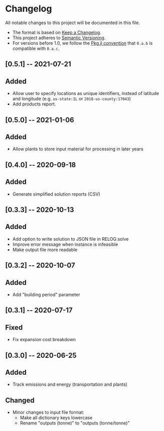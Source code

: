 # Changelog

All notable changes to this project will be documented in this file.

- The format is based on [Keep a Changelog][changelog].
- This project adheres to [Semantic Versioning][semver].
- For versions before 1.0, we follow the [Pkg.jl convention][pkjjl]
  that `0.a.b` is compatible with `0.a.c`.

[changelog]: https://keepachangelog.com/en/1.0.0/
[semver]: https://semver.org/spec/v2.0.0.html
[pkjjl]: https://pkgdocs.julialang.org/v1/compatibility/#compat-pre-1.0

## [0.5.1] -- 2021-07-21
## Added
- Allow user to specify locations as unique identifiers, instead of latitude and longitude (e.g. `us-state:IL` or `2018-us-county:17043`)
- Add products report.

## [0.5.0] -- 2021-01-06
## Added
- Allow plants to store input material for processing in later years

## [0.4.0] -- 2020-09-18
## Added
- Generate simplified solution reports (CSV)

## [0.3.3] -- 2020-10-13
## Added
- Add option to write solution to JSON file in RELOG.solve
- Improve error message when instance is infeasible
- Make output file more readable

## [0.3.2] -- 2020-10-07
## Added
- Add "building period" parameter

## [0.3.1] -- 2020-07-17
## Fixed
- Fix expansion cost breakdown

## [0.3.0] -- 2020-06-25
## Added
- Track emissions and energy (transportation and plants)

## Changed
- Minor changes to input file format:
    - Make all dictionary keys lowercase
    - Rename "outputs (tonne)" to "outputs (tonne/tonne)"
